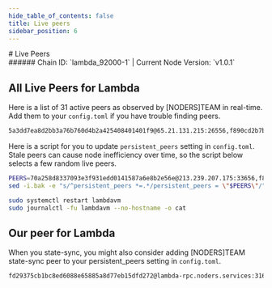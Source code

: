 ```yaml
---
hide_table_of_contents: false
title: Live peers
sidebar_position: 6
---
```


<div class="h1-with-icon icon-lambda">
# Live Peers
</div>
###### Chain ID: `lambda_92000-1` | Current Node Version: `v1.0.1`

## All Live Peers for Lambda
Here is a list of 31 active peers as observed by [NODERS]TEAM in real-time. Add them to your `config.toml` if you have trouble finding peers.

```bash
5a3dd7ea8d2bb3a76b760d4b2a425408401401f9@65.21.131.215:26556,f890cd2b7b2911c9d82071da861aa36af7693038@65.108.70.119:44656,811befef7ba6397be24d0c103455e96eac5650a9@88.198.32.17:26656,6634b55d319b74e07c63534dd2c7d7987d90e6ef@46.4.81.204:38656,18a02b167912d419214b45cf4730fbf218590e48@176.36.248.34:50056,b55c192e7690125b3e803c6e7716aaf5200ad731@65.108.232.168:12656,0abc1161a0bb4cca2f155418c258426f6a2f1029@135.181.75.235:26656,b792f2a78ab42f4d2219f7141b0695ac567bbb16@5.9.70.101:26656,27b098a6ed9c7760b78ef6a879e7ef98e4afce4c@78.46.18.44:12956,28f21161cf238c411fb202dcda1fd57c727f04aa@185.225.232.183:32656,53e1c5f1783e839b1b1b51ae57ed2f05b9cdb4f3@13.229.27.15:26656,5d45b30ff95bf9be7bd95bdfef908a8304a75cb4@176.38.50.93:60056,975afec2ce27ef21eea9d512f68eac8487680b09@213.133.100.93:12956,b5fdbb9f95d7515d28de539c6406213e2d95d81f@176.36.21.140:60056,1393a8f981d142a7e14ea95d4fd80e0d21e295d5@176.38.51.58:60056,768563c9dedc605f1bcaface8404ff045ace2fc8@5.9.104.181:26656,277b04415ee88113c304cc3970c88542d6d8f5d3@57.128.63.9:26656,6ba9774fa3ede01badd157235efaab99f8607fc1@65.108.200.61:11554,f2ae0d0d1d5911dd2c3d36b7de25fb469686c7c7@142.132.251.87:26656,76d210add1f2aacf2255ca8ff356398152f33b1d@142.132.156.99:31326,52be999cce21f923d8253a88bcc51bafe2063fb3@37.120.191.47:56656,43bbefd171623eb6ff2a4da9bc2bfa4fd8e2c534@65.21.134.202:26556,84a616512b11ca06c8d2d5c0a89376bd13dfdf43@165.73.108.227:26656,6d0e2935e776fa0a3bd885ff7d6ca0d42cdbe647@164.68.122.213:21656,a001b8608802de7e333620da76589ab1ed43c4ea@38.242.220.64:46656,3355eea0ea547428d71da6e4127377b924612e88@18.136.53.174:26656,393125c3fd82456c4005a51cb83a7227d6a32142@185.215.167.227:13656,953745b07b43271a2264ceaf2805af027da30460@65.109.88.254:29656,70a258d8337093e3f931edd0141587a6e8b2e56e@213.239.207.175:33656,7d50fabbcfc6e2f87effb998e4119eec6c4032d2@35.77.106.98:26656,d526363186bf7520589721187b89aee9ff42b221@135.181.210.171:31326
```

Here is a script for you to update `persistent_peers` setting in `config.toml`. Stale peers can cause node inefficiency over time, so the script below selects a few random live peers.

```bash
PEERS=70a258d8337093e3f931edd0141587a6e8b2e56e@213.239.207.175:33656,f890cd2b7b2911c9d82071da861aa36af7693038@65.108.70.119:44656,53e1c5f1783e839b1b1b51ae57ed2f05b9cdb4f3@13.229.27.15:26656,28f21161cf238c411fb202dcda1fd57c727f04aa@185.225.232.183:32656,b55c192e7690125b3e803c6e7716aaf5200ad731@65.108.232.168:12656
sed -i.bak -e "s/^persistent_peers *=.*/persistent_peers = \"$PEERS\"/" ~/.lambdavm/config/config.toml

sudo systemctl restart lambdavm
sudo journalctl -fu lambdavm --no-hostname -o cat
```

## Our peer for Lambda
When you state-sync, you might also consider adding [NODERS]TEAM state-sync peer to your persistent_peers setting in `config.toml`.

```bash
fd29375cb1bc8ed6088e65885a8d77eb15dfd272@lambda-rpc.noders.services:31656
```
